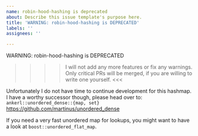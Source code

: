 ```yaml
---
name: robin-hood-hashing is deprecated
about: Describe this issue template's purpose here.
title: 'WARNING: robin-hood-hashing is DEPRECATED'
labels: ''
assignees: ''

---
```


WARNING: robin-hood-hashing is DEPRECATED

>>>> I will not add any more features or fix any warnings. Only critical PRs will be merged, if you are willing to write one yourself. <<<

Unfortunately I do not have time to continue development for this hashmap. I have a worthy successor though, please head over to: `ankerl::unordered_dense::{map, set}` https://github.com/martinus/unordered_dense

If you need a very fast unordered map for lookups, you might want to have a look at `boost::unordered_flat_map`.
